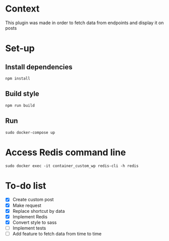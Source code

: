 # Context
This plugin was made in order to fetch data from endpoints and display it on posts

# Set-up
## Install dependencies
`npm install`

## Build style
`npm run build`

## Run
`sudo docker-compose up`

# Access Redis command line
`sudo docker exec -it container_custom_wp redis-cli -h redis`

# To-do list
- [x] Create custom post
- [x] Make request
- [x] Replace shortcut by data
- [x] Implement Redis
- [x] Convert style to sass
- [ ] Implement tests
- [ ] Add feature to fetch data from time to time